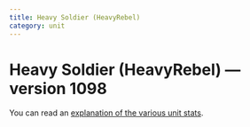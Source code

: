 ```yaml
---
title: Heavy Soldier (HeavyRebel)
category: unit
---
```


# Heavy Soldier (HeavyRebel) — version 1098

You can read an [explanation  of the various unit stats](unitexplained.md).

